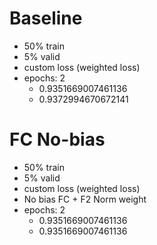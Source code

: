 # Baseline 
- 50% train 
- 5% valid 
- custom loss (weighted loss)
- epochs: 2  
  - 0.9351669007461136  
  - 0.9372994670672141 
  
  
# FC No-bias 
- 50% train 
- 5% valid 
- custom loss (weighted loss) 
- No bias FC + F2 Norm weight
- epochs: 2  
  - 0.9351669007461136  
  - 0.9351669007461136 
